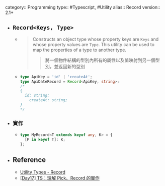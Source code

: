 category:: Programming
type:: #Typescript, #Utility
alias:: Record
version:: 2.1+

- ## `Record<Keys, Type>`
	- > Constructs an object type whose property keys are `Keys` and whose property values are `Type`. 
	  This utility can be used to map the properties of a type to another type.
	  >> 將一個物件結構的型別內所有的屬性以及值映射到另一個型別，並返回新的型別
	- ```typescript
	  type ApiKey = 'id' | 'createAt';
	  type ApiDateRecord = Record<ApiKey, string>;
	  /*
	  {
	  	id: string;
	      createAt: string;
	  }
	  */
	  ```
- ### 實作
	- ```typescript
	  type MyRecord<T extends keyof any, K> = {
	    [P in keyof T]: K;
	  };
	  
	  ```
- ## Reference
	- [Utility Types - Record](https://www.typescriptlang.org/docs/handbook/utility-types.html#recordkeys-type)
	- [[Day17] TS：理解 Pick、Record 的實作]([https://pjchender.dev/ironman-2021/ironman-2021-day17/](https://pjchender.dev/ironman-2021/ironman-2021-day17/#record))